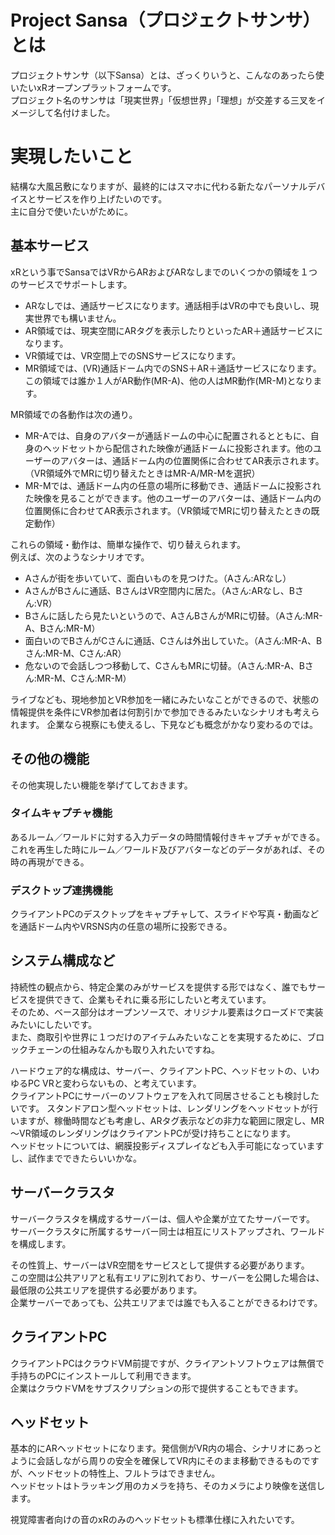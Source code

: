 # Project Sansa（プロジェクトサンサ）とは
プロジェクトサンサ（以下Sansa）とは、ざっくりいうと、こんなのあったら使いたいxRオープンプラットフォームです。  
プロジェクト名のサンサは「現実世界」「仮想世界」「理想」が交差する三叉をイメージして名付けました。  

# 実現したいこと
結構な大風呂敷になりますが、最終的にはスマホに代わる新たなパーソナルデバイスとサービスを作り上げたいのです。  
主に自分で使いたいがために。

## 基本サービス

xRという事でSansaではVRからARおよびARなしまでのいくつかの領域を１つのサービスでサポートします。

- ARなしでは、通話サービスになります。通話相手はVRの中でも良いし、現実世界でも構いません。
- AR領域では、現実空間にARタグを表示したりといったAR＋通話サービスになります。
- VR領域では、VR空間上でのSNSサービスになります。
- MR領域では、(VR)通話ドーム内でのSNS＋AR＋通話サービスになります。この領域では誰か１人がAR動作(MR-A)、他の人はMR動作(MR-M)となります。

MR領域での各動作は次の通り。

- MR-Aでは、自身のアバターが通話ドームの中心に配置されるとともに、自身のヘッドセットから配信された映像が通話ドームに投影されます。他のユーザーのアバターは、通話ドーム内の位置関係に合わせてAR表示されます。（VR領域外でMRに切り替えたときはMR-A/MR-Mを選択）
- MR-Mでは、通話ドーム内の任意の場所に移動でき、通話ドームに投影された映像を見ることができます。他のユーザーのアバターは、通話ドーム内の位置関係に合わせてAR表示されます。（VR領域でMRに切り替えたときの既定動作）

これらの領域・動作は、簡単な操作で、切り替えられます。  
例えば、次のようなシナリオです。

- Aさんが街を歩いていて、面白いものを見つけた。（Aさん:ARなし）
- AさんがBさんに通話、BさんはVR空間内に居た。（Aさん:ARなし、Bさん:VR）
- Bさんに話したら見たいというので、AさんBさんがMRに切替。（Aさん:MR-A、Bさん:MR-M）
- 面白いのでBさんがCさんに通話、Cさんは外出していた。（Aさん:MR-A、Bさん:MR-M、Cさん:AR）
- 危ないので会話しつつ移動して、CさんもMRに切替。（Aさん:MR-A、Bさん:MR-M、Cさん:MR-M）

ライブなども、現地参加とVR参加を一緒にみたいなことができるので、状態の情報提供を条件にVR参加者は何割引かで参加できるみたいなシナリオも考えられます。
企業なら視察にも使えるし、下見なども概念がかなり変わるのでは。

## その他の機能

その他実現したい機能を挙げてしておきます。

### タイムキャプチャ機能

あるルーム／ワールドに対する入力データの時間情報付きキャプチャができる。  
これを再生した時にルーム／ワールド及びアバターなどのデータがあれば、その時の再現ができる。

### デスクトップ連携機能

クライアントPCのデスクトップをキャプチャして、スライドや写真・動画などを通話ドーム内やVRSNS内の任意の場所に投影できる。

## システム構成など

持続性の観点から、特定企業のみがサービスを提供する形ではなく、誰でもサービスを提供できて、企業もそれに乗る形にしたいと考えています。  
そのため、ベース部分はオープンソースで、オリジナル要素はクローズドで実装みたいにしたいです。  
また、商取引や世界に１つだけのアイテムみたいなことを実現するために、ブロックチェーンの仕組みなんかも取り入れたいですね。  

ハードウェア的な構成は、サーバー、クライアントPC、ヘッドセットの、いわゆるPC VRと変わらないもの、と考えています。  
クライアントPCにサーバーのソフトウェアを入れて同居させることも検討したいです。
スタンドアロン型ヘッドセットは、レンダリングをヘッドセットが行いますが、稼働時間なども考慮し、ARタグ表示などの非力な範囲に限定し、MR～VR領域のレンダリングはクライアントPCが受け持ちことになります。  
ヘッドセットについては、網膜投影ディスプレイなども入手可能になっていますし、試作までできたらいいかな。

## サーバークラスタ
サーバークラスタを構成するサーバーは、個人や企業が立てたサーバーです。  
サーバークラスタに所属するサーバー同士は相互にリストアップされ、ワールドを構成します。

その性質上、サーバーはVR空間をサービスとして提供する必要があります。  
この空間は公共アリアと私有エリアに別れており、サーバーを公開した場合は、最低限の公共エリアを提供する必要があります。  
企業サーバーであっても、公共エリアまでは誰でも入ることができるわけです。

## クライアントPC

クライアントPCはクラウドVM前提ですが、クライアントソフトウェアは無償で手持ちのPCにインストールして利用できます。  
企業はクラウドVMをサブスクリプションの形で提供することもできます。

## ヘッドセット

基本的にARヘッドセットになります。発信側がVR内の場合、シナリオにあっとように会話しながら周りの安全を確保してVR内にそのまま移動できるものですが、ヘッドセットの特性上、フルトラはできません。  
ヘッドセットはトラッキング用のカメラを持ち、そのカメラにより映像を送信します。

視覚障害者向けの音のxRのみのヘッドセットも標準仕様に入れたいです。
